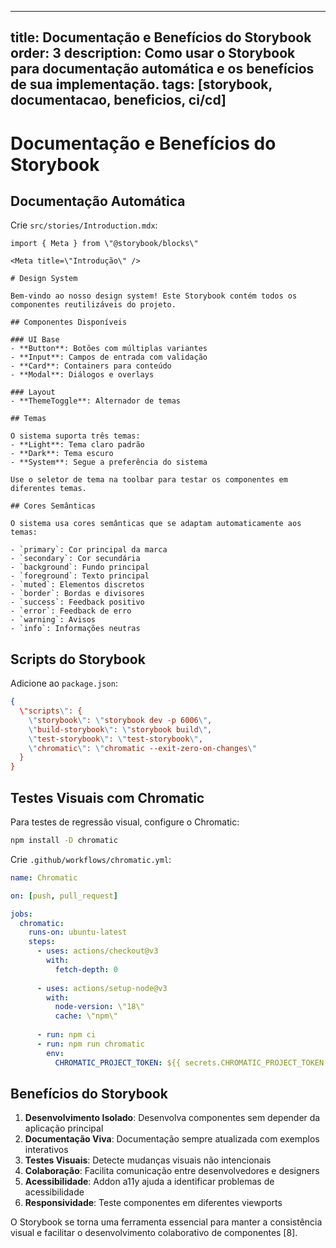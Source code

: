 ---
title: Documentação e Benefícios do Storybook
order: 3
description: Como usar o Storybook para documentação automática e os benefícios de sua implementação.
tags: [storybook, documentacao, beneficios, ci/cd]
-

# Documentação e Benefícios do Storybook

## Documentação Automática

Crie `src/stories/Introduction.mdx`:

```mdx
import { Meta } from \"@storybook/blocks\"

<Meta title=\"Introdução\" />

# Design System

Bem-vindo ao nosso design system! Este Storybook contém todos os componentes reutilizáveis do projeto.

## Componentes Disponíveis

### UI Base
- **Button**: Botões com múltiplas variantes
- **Input**: Campos de entrada com validação
- **Card**: Containers para conteúdo
- **Modal**: Diálogos e overlays

### Layout
- **ThemeToggle**: Alternador de temas

## Temas

O sistema suporta três temas:
- **Light**: Tema claro padrão
- **Dark**: Tema escuro
- **System**: Segue a preferência do sistema

Use o seletor de tema na toolbar para testar os componentes em diferentes temas.

## Cores Semânticas

O sistema usa cores semânticas que se adaptam automaticamente aos temas:

- `primary`: Cor principal da marca
- `secondary`: Cor secundária
- `background`: Fundo principal
- `foreground`: Texto principal
- `muted`: Elementos discretos
- `border`: Bordas e divisores
- `success`: Feedback positivo
- `error`: Feedback de erro
- `warning`: Avisos
- `info`: Informações neutras
```

## Scripts do Storybook

Adicione ao `package.json`:

```json
{
  \"scripts\": {
    \"storybook\": \"storybook dev -p 6006\",
    \"build-storybook\": \"storybook build\",
    \"test-storybook\": \"test-storybook\",
    \"chromatic\": \"chromatic --exit-zero-on-changes\"
  }
}
```

## Testes Visuais com Chromatic

Para testes de regressão visual, configure o Chromatic:

```bash
npm install -D chromatic
```

Crie `.github/workflows/chromatic.yml`:

```yaml
name: Chromatic

on: [push, pull_request]

jobs:
  chromatic:
    runs-on: ubuntu-latest
    steps:
      - uses: actions/checkout@v3
        with:
          fetch-depth: 0
      
      - uses: actions/setup-node@v3
        with:
          node-version: \"18\"
          cache: \"npm\"
      
      - run: npm ci
      - run: npm run chromatic
        env:
          CHROMATIC_PROJECT_TOKEN: ${{ secrets.CHROMATIC_PROJECT_TOKEN }}
```

## Benefícios do Storybook

1. **Desenvolvimento Isolado**: Desenvolva componentes sem depender da aplicação principal
2. **Documentação Viva**: Documentação sempre atualizada com exemplos interativos
3. **Testes Visuais**: Detecte mudanças visuais não intencionais
4. **Colaboração**: Facilita comunicação entre desenvolvedores e designers
5. **Acessibilidade**: Addon a11y ajuda a identificar problemas de acessibilidade
6. **Responsividade**: Teste componentes em diferentes viewports

O Storybook se torna uma ferramenta essencial para manter a consistência visual e facilitar o desenvolvimento colaborativo de componentes [8].


